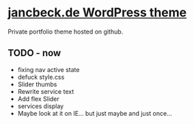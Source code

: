# [jancbeck.de WordPress theme](http://www.jancbeck.de/)

Private portfolio theme hosted on github.

## TODO - now

* fixing nav active state
* defuck style.css
* Slider thumbs
* Rewrite service text
* Add flex Slider
* services display
* Maybe look at it on IE… but just maybe and just once…
